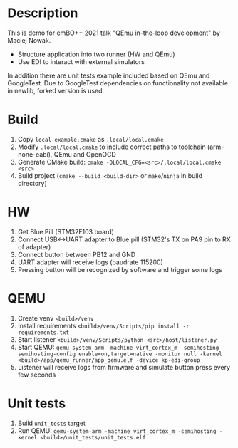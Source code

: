 # Description

This is demo for emBO++ 2021 talk "QEmu in-the-loop development" by Maciej Nowak.

* Structure application into two runner (HW and QEmu)
* Use EDI to interact with external simulators

In addition there are unit tests example included based on QEmu and GoogleTest. Due to GoogleTest dependencies on
functionality not available in newlib, forked version is used.

# Build

1. Copy `local-example.cmake` as `.local/local.cmake`
2. Modify `.local/local.cmake` to include correct paths to toolchain (arm-none-eabi), QEmu and OpenOCD
3. Generate CMake build: `cmake -DLOCAL_CFG=<src>/.local/local.cmake <src>`
4. Build project (`cmake --build <build-dir>` or `make`/`ninja` in build directory)

# HW

1. Get Blue Pill (STM32F103 board)
2. Connect USB<->UART adapter to Blue pill (STM32's TX on PA9 pin to RX of adapter)
3. Connect button between PB12 and GND
4. UART adapter will receive logs (baudrate 115200)
5. Pressing button will be recognized by software and trigger some logs

# QEMU

1. Create venv `<build>/venv`
2. Install requirements `<build>/venv/Scripts/pip install -r requirements.txt`
3. Start listener `<build>/venv/Scripts/python <src>/host/listener.py`
4. Start
   QEMU: `qemu-system-arm -machine virt_cortex_m -semihosting -semihosting-config enable=on,target=native -monitor null -kernel <build>/app/qemu_runner/app_qemu.elf -device kp-edi-group`
5. Listener will receive logs from firmware and simulate button press every few seconds

# Unit tests

1. Build `unit_tests` target
2. Run QEMU: `qemu-system-arm -machine virt_cortex_m -semihosting -kernel <build>/unit_tests/unit_tests.elf`